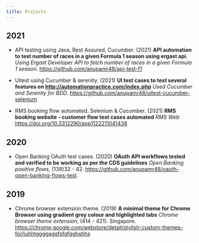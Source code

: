 ```yaml
---
title: Projects
---
```


## 2021

- API testing using Java, Rest Assured, Cucumber. (2021) **API automation to test number of races in a given Formula 1 season using ergast api.** *Using Ergast Developer API to fetch number of races in a given Formula 1 season*. https://github.com/anupamr48/api-test-f1

- Uitest using Cucumber & serenity. (2021) **UI test cases to test several features on http://automationpractice.com/index.php** *Used Cucumber and Serenity for BDD*. https://github.com/anupamr48/uitest-cucumber-selenium

- RMS booking flow automated. Selenium & Cucumber. (2021) **RMS booking website - customer flow test cases automated** *RMS Web* https://doi.org/10.3312290/app1122211041438

## 2020

- Open Banking OAuth test cases. (2020) **OAuth API workflows tested and verified to be working as per the CDS guidelines** *Open Banking positive flows*, (139)32 - 42. https://github.com/anupamr48/oauth-open-banking-flows-test.

## 2019

- Chrome browser extension theme. (2019) **A minimal theme for Chrome Browser using gradient grey colour and highlighted tabs** *Chrome browser theme extension*, (414 - 421). Singapore. https://chrome.google.com/webstore/detail/stylish-custom-themes-for/juhhtggggaggfsfgfgghshhs
